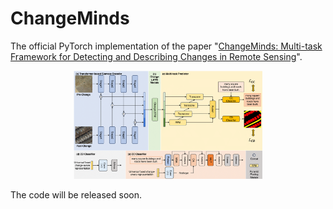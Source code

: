 # ChangeMinds

The official PyTorch implementation of the paper "[ChangeMinds: Multi-task Framework for Detecting and Describing Changes in Remote Sensing](https://arxiv.org/abs/2410.10047)".

<div align="center">
  <img src=Figure/Flowchart.png width=60% />
</div>

The code will be released soon.
